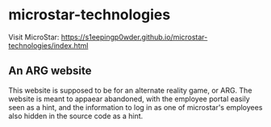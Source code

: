 # microstar-technologies
Visit MicroStar: https://s1eepingp0wder.github.io/microstar-technologies/index.html

## An ARG website
This website is supposed to be for an alternate reality game, or ARG. The website is meant to appaear abandoned, with the employee portal easily seen as a hint, and the information to log in as one of microstar's employees also hidden in the source code as a hint.
